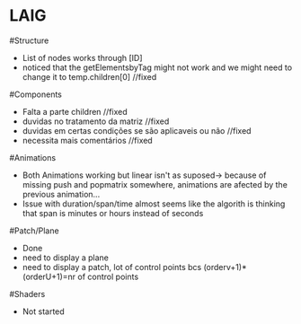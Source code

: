 # LAIG
#Structure
* List of nodes works through [ID]
* noticed that the getElementsbyTag might not work and we might need to change it to temp.children[0] //fixed

#Components
* Falta a parte children //fixed
* duvidas no tratamento da matriz //fixed
* duvidas em certas condições se são aplicaveis ou não //fixed
* necessita mais comentários //fixed

#Animations
* Both Animations working but linear isn't as suposed-> because of missing push and popmatrix somewhere, animations are afected by the previous animation... 
* Issue with duration/span/time almost seems like the algorith is thinking that span is minutes or hours instead of seconds

#Patch/Plane
* Done
* need to display a plane
* need to display a patch, lot of control points bcs (orderv+1)*(orderU+1)=nr of control points

#Shaders
* Not started 
